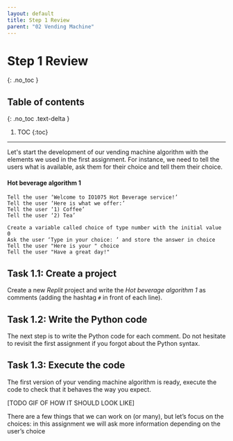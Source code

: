 ```yaml
---
layout: default
title: Step 1 Review
parent: "02 Vending Machine"
---
```


# Step 1 Review
{: .no_toc }

## Table of contents
{: .no_toc .text-delta }

1. TOC
{:toc}

---


Let's start the development of our vending machine algorithm with the elements we used in the first assignment. For instance, we need to tell the users what is available, ask them for their choice and tell them their choice.

#### Hot beverage algorithm 1

```
Tell the user ‘Welcome to IO1075 Hot Beverage service!’
Tell the user ‘Here is what we offer:’
Tell the user ‘1) Coffee’
Tell the user ‘2) Tea’

Create a variable called choice of type number with the initial value 0
Ask the user ‘Type in your choice: ’ and store the answer in choice
Tell the user "Here is your " choice
Tell the user "Have a great day!"
```

## Task 1.1: Create a project

Create a new _Replit_ project and write the _Hot beverage algorithm 1_ as comments (adding the hashtag `#` in front of each line).

## Task 1.2: Write the Python code

The next step is to write the Python code for each comment. Do not hesitate to revisit the first assignment if you forgot about the Python syntax.

## Task 1.3: Execute the code

The first version of your vending machine algorithm is ready, execute the code to check that it behaves the way you expect.

[TODO GIF OF HOW IT SHOULD LOOK LIKE]

There are a few things that we can work on (or many), but let’s focus on the choices: in this assignment we will ask more information depending on the user’s choice
